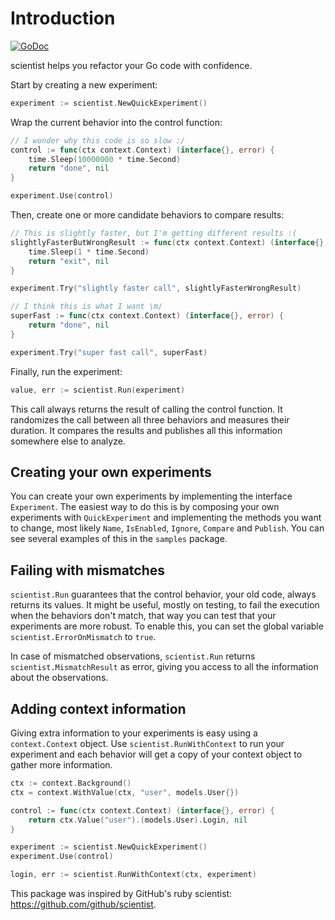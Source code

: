# Introduction

[![GoDoc](https://godoc.org/github.com/calavera/go-scientist?status.svg)](https://godoc.org/github.com/calavera/go-scientist)


scientist helps you refactor your Go code with confidence.

Start by creating a new experiment:

```go
experiment := scientist.NewQuickExperiment()
```

Wrap the current behavior into the control function:

```go
// I wonder why this code is so slow :/
control := func(ctx context.Context) (interface{}, error) {
	time.Sleep(10000000 * time.Second)
	return "done", nil
}

experiment.Use(control)
```

Then, create one or more candidate behaviors to compare results:

```go
// This is slightly faster, but I'm getting different results :(
slightlyFasterButWrongResult := func(ctx context.Context) (interface{}, error) {
	time.Sleep(1 * time.Second)
	return "exit", nil
}

experiment.Try("slightly faster call", slightlyFasterWrongResult)

// I think this is what I want \m/
superFast := func(ctx context.Context) (interface{}, error) {
	return "done", nil
}

experiment.Try("super fast call", superFast)
```

Finally, run the experiment:

```go
value, err := scientist.Run(experiment)
```

This call always returns the result of calling the control function.
It randomizes the call between all three behaviors and measures their duration.
It compares the results and publishes all this information somewhere else to analyze.

## Creating your own experiments

You can create your own experiments by implementing the interface `Experiment`.
The easiest way to do this is by composing your own experiments with `QuickExperiment`
and implementing the methods you want to change, most likely `Name`, `IsEnabled`, `Ignore`,
`Compare` and `Publish`. You can see several examples of this in the `samples` package.

## Failing with mismatches

`scientist.Run` guarantees that the control behavior, your old code, always returns its values.
It might be useful, mostly on testing, to fail the execution when the behaviors don't match,
that way you can test that your experiments are more robust.
To enable this, you can set the global variable `scientist.ErrorOnMismatch` to `true`.

In case of mismatched observations, `scientist.Run` returns `scientist.MismatchResult` as error,
giving you access to all the information about the observations.

## Adding context information

Giving extra information to your experiments is easy using a `context.Context` object.
Use `scientist.RunWithContext` to run your experiment and each behavior will get a copy
of your context object to gather more information.

```go
ctx := context.Background()
ctx = context.WithValue(ctx, "user", models.User{})

control := func(ctx context.Context) (interface{}, error) {
	return ctx.Value("user").(models.User).Login, nil
}

experiment := scientist.NewQuickExperiment()
experiment.Use(control)

login, err := scientist.RunWithContext(ctx, experiment)
```


This package was inspired by GitHub's ruby scientist: https://github.com/github/scientist.
